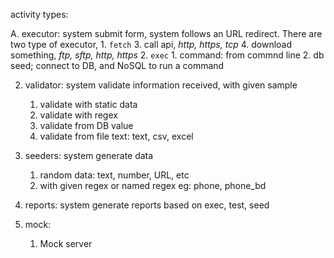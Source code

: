activity types:

A. executor: system submit form, system follows an URL redirect. There are two type of executor, 
    1. `fetch`
        3. call api, *http, https, tcp*
        4. download something, *ftp, sftp, http, https*
    2. `exec`
        1. command: from commnd line
        2. db seed; connect to DB, and NoSQL to run a command

2. validator: system validate information received, with given sample   
    1. validate with static data
    2. validate with regex
    3. validate from DB value
    4. validate from file text: text, csv, excel

3. seeders: system generate data 
    1. random data: text, number, URL, etc
    2. with given regex or named regex eg: phone, phone_bd
4. reports: system generate reports based on exec, test, seed

5. mock:   
    1. Mock server
